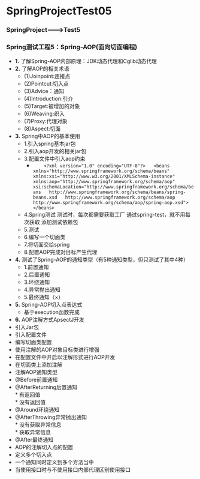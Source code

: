 # SpringProjectTest05  
### SpringProject--->Test5  
### Spring测试工程5：Spring-AOP(面向切面编程)  
* **1.** 了解Spring-AOP内部原理：JDK动态代理和Cglib动态代理   
* **2.** 了解AOP的相关术语  
  * (1)Joinpoint:连接点  
  * (2)Pointcut:切入点  
  * (3)Advice：通知  
  * (4)Introduction:引介  
  * (5)Target:被增加的对象  
  * (6)Weaving:织入  
  * (7)Proxy:代理对象  
  * (8)Aspect:切面  
* **3.** Spring中AOP的基本使用  
  * 1.引入spring基本jar包
  * 2.引入aop开发的相关jar包
  * 3.配置文件中引入aop约束  
  	* `		<?xml version="1.0" encoding="UTF-8"?>  
			<beans xmlns="http://www.springframework.org/schema/beans"  
		       xmlns:xsi="http://www.w3.org/2001/XMLSchema-instance"  
		       xmlns:aop="http://www.springframework.org/schema/aop"  
		       xsi:schemaLocation="http://www.springframework.org/schema/beans  
		        http://www.springframework.org/schema/beans/spring-beans.xsd  
		        http://www.springframework.org/schema/aop  
		        http://www.springframework.org/schema/aop/spring-aop.xsd">  
		</beans> `
  * 4.Spring测试
	测试时，每次都需要获取工厂
	通过spring-test，就不用每次获取
	添加测试依赖包  
  * 5.测试  
  * 6.编写一个切面类  
  * 7.将切面交给spring  
  * 8.配置AOP完成对目标产生代理  
* **4.** 测试了Spring-AOP的通知类型（有5种通知类型，但只测试了其中4种）  
  * 1.前置通知  
  * 2.后置通知  
  * 3.环绕通知  
  * 4.异常抛出通知  
  * 5.最终通知（×）  
* **5.** Spring-AOP切入点表达式  
  * 基于execution函数完成  
 * **6.** AOP注解方式ApsectJ开发  
  * 引入Jar包  
  * 引入配置文件  
  * 编写切面类配置  
  * 使用注解的AOP对象目标类进行增强  
   * 在配置文件中开启以注解形式进行AOP开发  
   * 在切面类上添加注解  
  * 注解AOP通知类型  
   * @Before前置通知  
   * @AfterReturning后置通知  
    * 有返回值  
    * 没有返回值  
   * @Around环绕通知  
   * @AfterThrowing异常抛出通知  
    * 没有获取异常信息  
    * 获取异常信息  
   * @After最终通知  
  * AOP的注解切入点的配置  
  * 定义多个切入点  
  * 一个通知同时定义到多个方法当中  
  * 当使用接口时与不使用接口内部代理区别使用接口  

	
		
